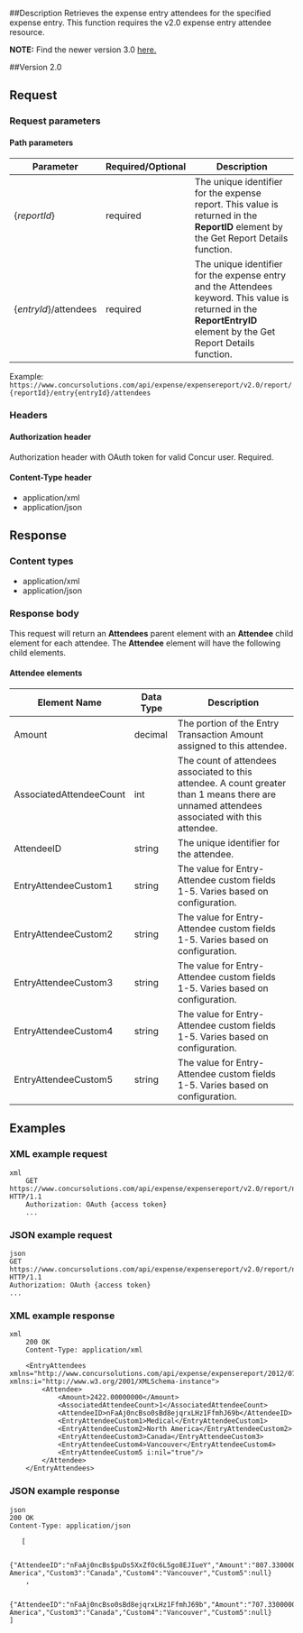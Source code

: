  


##Description
Retrieves the expense entry attendees for the specified expense entry. This function requires the v2.0 expense entry attendee resource.

**NOTE:** Find the newer version 3.0 [here.](/api-reference/expense/expense-report/expense-entry-attendee.html#get)

##Version
2.0

## Request

### Request parameters

#### Path parameters

| Parameter |Required/Optional| Description |
|-----------------|--------|-----------------------------|
| {_reportId_} | required | The unique identifier for the expense report. This value is returned in the **ReportID** element by the Get Report Details function. |
| {_entryId_}/attendees | required | The unique identifier for the expense entry and the Attendees keyword. This value is returned in the **ReportEntryID** element by the Get Report Details function. |

Example: `https://www.concursolutions.com/api/expense/expensereport/v2.0/report/{reportId}/entry{entryId}/attendees`

### Headers

#### Authorization header

Authorization header with OAuth token for valid Concur user. Required.

#### Content-Type header

* application/xml
* application/json

## Response

### Content types

* application/xml
* application/json

### Response body

This request will return an **Attendees** parent element with an **Attendee** child element for each attendee. The **Attendee** element will have the following child elements.

#### Attendee elements

|       Element Name      | Data Type | Description |
| ----------------------- | --------- | ----------- |
| Amount                   | decimal   | The portion of the Entry Transaction Amount assigned to this attendee.|
| AssociatedAttendeeCount  | int       | The count of attendees associated to this attendee. A count greater than 1 means there are unnamed attendees associated with this attendee.            |
| AttendeeID               | string    | The unique identifier for the attendee.|
| EntryAttendeeCustom1     | string    | The value for Entry-Attendee custom fields 1-5. Varies based on configuration.|
| EntryAttendeeCustom2  | string    | The value for Entry-Attendee custom fields 1-5. Varies based on configuration.|
| EntryAttendeeCustom3  | string    | The value for Entry-Attendee custom fields 1-5. Varies based on configuration.|
| EntryAttendeeCustom4   | string    | The value for Entry-Attendee custom fields 1-5. Varies based on configuration.|
| EntryAttendeeCustom5   | string    | The value for Entry-Attendee custom fields 1-5. Varies based on configuration.|

## Examples

### XML example request

```
xml
    GET https://www.concursolutions.com/api/expense/expensereport/v2.0/report/nxxKgLlnROz3zHJBCRksaas23dsfs/entry/n7We3qWw99u1KoWTMaLhSC$pXBYzQ1UDhn/attendees HTTP/1.1
    Authorization: OAuth {access token}
    ...
```

### JSON example request

```
json
GET https://www.concursolutions.com/api/expense/expensereport/v2.0/report/nxxKgLlnROz3zHJBCRksaas23dsfs/entry/n7We3qWw99u1KoWTMaLhSC$pXBYzQ1UDhn/Attendees HTTP/1.1
Authorization: OAuth {access token}
...
```

### XML example response

```
xml
    200 OK
    Content-Type: application/xml

    <EntryAttendees xmlns="http://www.concursolutions.com/api/expense/expensereport/2012/07" xmlns:i="http://www.w3.org/2001/XMLSchema-instance">
        <Attendee>
            <Amount>2422.00000000</Amount>
            <AssociatedAttendeeCount>1</AssociatedAttendeeCount>
            <AttendeeID>nFaAj0ncBso0sBd8ejqrxLHz1FfmhJ69b</AttendeeID>
            <EntryAttendeeCustom1>Medical</EntryAttendeeCustom1>
            <EntryAttendeeCustom2>North America</EntryAttendeeCustom2>
            <EntryAttendeeCustom3>Canada</EntryAttendeeCustom3>
            <EntryAttendeeCustom4>Vancouver</EntryAttendeeCustom4>
            <EntryAttendeeCustom5 i:nil="true"/>
        </Attendee>
    </EntryAttendees>
```

### JSON example response

```
json
200 OK
Content-Type: application/json

   [

    {"AttendeeID":"nFaAj0ncBs$puDs5XxZfOc6L5go8EJIueY","Amount":"807.33000000","AttendeeCount":"0","Custom1":"Medical","Custom2":"North America","Custom3":"Canada","Custom4":"Vancouver","Custom5":null} 
    ,

    {"AttendeeID":"nFaAj0ncBso0sBd8ejqrxLHz1FfmhJ69b","Amount":"707.33000000","AttendeeCount":"0","Custom1":"Medical","Custom2":"North America","Custom3":"Canada","Custom4":"Vancouver","Custom5":null} 
] 
```


